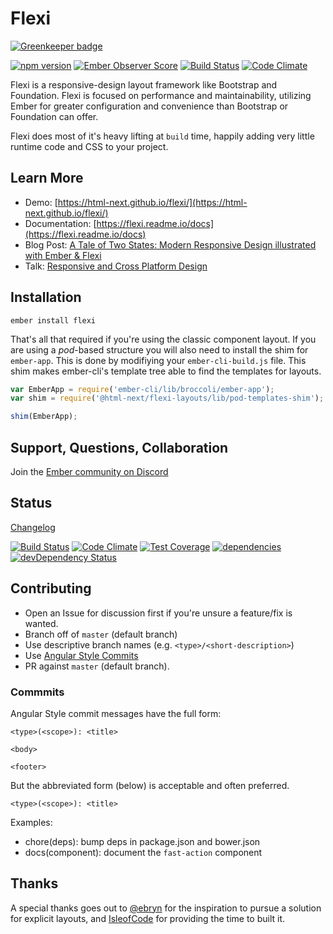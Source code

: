 # Flexi

[![Greenkeeper badge](https://badges.greenkeeper.io/html-next/flexi.svg)](https://greenkeeper.io/)

[![npm version](https://badge.fury.io/js/flexi.svg)](http://badge.fury.io/js/flexi)
[![Ember Observer Score](http://emberobserver.com/badges/flexi.svg)](http://emberobserver.com/addons/flexi)
[![Build Status](https://travis-ci.org/html-next/flexi.svg)](https://travis-ci.org/html-next/flexi)
[![Code Climate](https://codeclimate.com/github/html-next/flexi/badges/gpa.svg)](https://codeclimate.com/github/html-next/flexi)

Flexi is a responsive-design layout framework like Bootstrap and Foundation. Flexi is focused on performance and maintainability, utilizing Ember for greater configuration and convenience than Bootstrap or Foundation can offer.

Flexi does most of it's heavy lifting at `build` time, happily adding very little runtime code and CSS to your project.

## Learn More

- Demo: [https://html-next.github.io/flexi/](https://html-next.github.io/flexi/)
- Documentation: [https://flexi.readme.io/docs](https://flexi.readme.io/docs)
- Blog Post: [A Tale of Two States: Modern Responsive Design illustrated with Ember & Flexi](http://blog.isleofcode.com/modern-responsive-design/)
- Talk: [Responsive and Cross Platform Design](https://www.youtube.com/watch?v=2w77wrinwsY&list=PLaKDKbFmAv-aLYGogQ63zzKeUpy_opDia&index=1)


## Installation

```cli
ember install flexi
```

That's all that required if you're using the classic component layout. If you are using a _pod_-based structure you will also need to install the shim for `ember-app`. This is done by modifiying your  `ember-cli-build.js` file. This shim makes ember-cli's template tree able to find the templates for layouts.

```js
var EmberApp = require('ember-cli/lib/broccoli/ember-app');
var shim = require('@html-next/flexi-layouts/lib/pod-templates-shim');

shim(EmberApp);
```

## Support, Questions, Collaboration

Join the [Ember community on Discord](https://discord.gg/zT3asNS)

## Status

[Changelog](./CHANGELOG.md)

[![Build Status](https://travis-ci.org/html-next/flexi.svg)](https://travis-ci.org/html-next/flexi)
[![Code Climate](https://codeclimate.com/github/html-next/flexi/badges/gpa.svg)](https://codeclimate.com/github/html-next/flexi)
[![Test Coverage](https://codeclimate.com/github/html-next/flexi/badges/coverage.svg)](https://codeclimate.com/github/html-next/flexi/coverage)
[![dependencies](https://david-dm.org/html-next/flexi.svg)](https://david-dm.org/html-next/flexi)
[![devDependency Status](https://david-dm.org/html-next/flexi/dev-status.svg)](https://david-dm.org/html-next/flexi#info=devDependencies)

## Contributing

 - Open an Issue for discussion first if you're unsure a feature/fix is wanted.
 - Branch off of `master` (default branch)
 - Use descriptive branch names (e.g. `<type>/<short-description>`)
 - Use [Angular Style Commits](https://github.com/angular/angular.js/blob/v1.4.8/CONTRIBUTING.md#commit)
 - PR against `master` (default branch).

### Commmits

Angular Style commit messages have the full form:

 ```cli
 <type>(<scope>): <title>

 <body>

 <footer>
 ```

 But the abbreviated form (below) is acceptable and often preferred.

 ```cli
 <type>(<scope>): <title>
 ```

 Examples:

 - chore(deps): bump deps in package.json and bower.json
 - docs(component): document the `fast-action` component

## Thanks

A special thanks goes out to [@ebryn](https://github.com/ebryn) for the
inspiration to pursue a solution for explicit layouts, and [IsleofCode](https://isleofcode.com)
for providing the time to built it.

